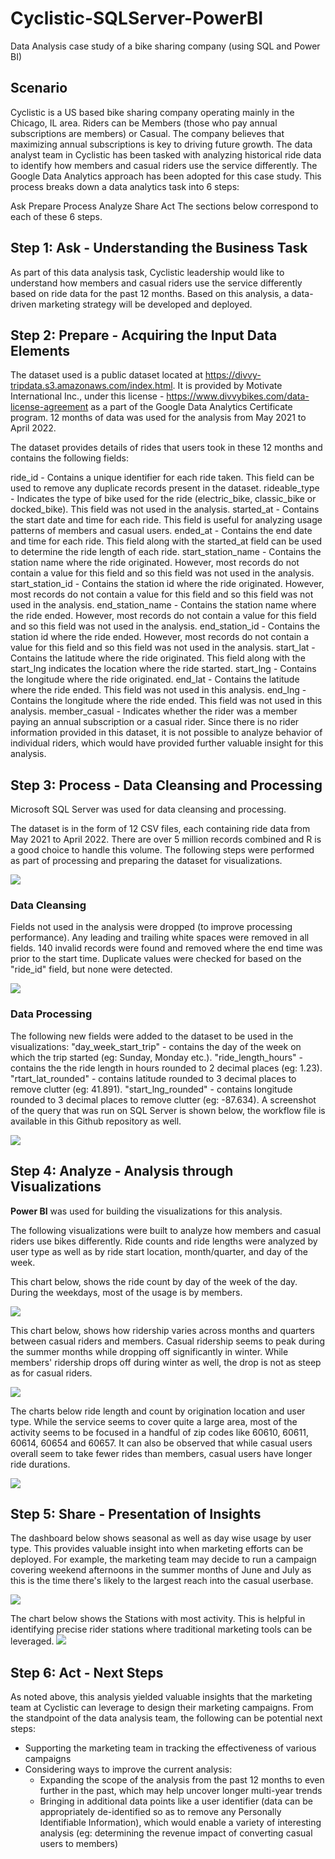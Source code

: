 # Cyclistic-SQLServer-PowerBI
Data Analysis case study of a bike sharing company (using SQL and Power BI)

## Scenario
Cyclistic is a US based bike sharing company operating mainly in the Chicago, IL area. Riders can be Members (those who pay annual subscriptions are members) or Casual. The company believes that maximizing annual subscriptions is key to driving future growth. The data analyst team in Cyclistic has been tasked with analyzing historical ride data to identify how members and casual riders use the service differently. The Google Data Analytics approach has been adopted for this case study. This process breaks down a data analytics task into 6 steps:

Ask
Prepare
Process
Analyze
Share
Act
The sections below correspond to each of these 6 steps.

## Step 1: Ask - Understanding the Business Task
As part of this data analysis task, Cyclistic leadership would like to understand how members and casual riders use the service differently based on ride data for the past 12 months. Based on this analysis, a data-driven marketing strategy will be developed and deployed.

## Step 2: Prepare - Acquiring the Input Data Elements
The dataset used is a public dataset located at https://divvy-tripdata.s3.amazonaws.com/index.html. It is provided by Motivate International Inc., under this license - https://www.divvybikes.com/data-license-agreement as a part of the Google Data Analytics Certificate program. 12 months of data was used for the analysis from May 2021 to April 2022.

The dataset provides details of rides that users took in these 12 months and contains the following fields:

ride_id - Contains a unique identifier for each ride taken. This field can be used to remove any duplicate records present in the dataset.
rideable_type - Indicates the type of bike used for the ride (electric_bike, classic_bike or docked_bike). This field was not used in the analysis.
started_at - Contains the start date and time for each ride. This field is useful for analyzing usage patterns of members and casual users.
ended_at - Contains the end date and time for each ride. This field along with the started_at field can be used to determine the ride length of each ride.
start_station_name - Contains the station name where the ride originated. However, most records do not contain a value for this field and so this field was not used in the analysis.
start_station_id - Contains the station id where the ride originated. However, most records do not contain a value for this field and so this field was not used in the analysis.
end_station_name - Contains the station name where the ride ended. However, most records do not contain a value for this field and so this field was not used in the analysis.
end_station_id - Contains the station id where the ride ended. However, most records do not contain a value for this field and so this field was not used in the analysis.
start_lat - Contains the latitude where the ride originated. This field along with the start_lng indicates the location where the ride started.
start_lng - Contains the longitude where the ride originated.
end_lat - Contains the latitude where the ride ended. This field was not used in this analysis.
end_lng - Contains the longitude where the ride ended. This field was not used in this analysis.
member_casual - Indicates whether the rider was a member paying an annual subscription or a casual rider.
Since there is no rider information provided in this dataset, it is not possible to analyze behavior of individual riders, which would have provided further valuable insight for this analysis.

## Step 3: Process - Data Cleansing and Processing
 Microsoft SQL Server was used for data cleansing and processing.

The dataset is in the form of 12 CSV files, each containing ride data from May 2021 to April 2022. There are over 5 million records combined and R is a good choice to handle this volume. The following steps were performed as part of processing and preparing the dataset for visualizations.

<img src="/sqlimage/Data%20Combining.png" />



### Data Cleansing
Fields not used in the analysis were dropped (to improve processing performance).
Any leading and trailing white spaces were removed in all fields.
140 invalid records were found and removed where the end time was prior to the start time.
Duplicate values were checked for based on the "ride_id" field, but none were detected.

<img src="/sqlimage/Data%20Cleaning.png" />


### Data Processing
The following new fields were added to the dataset to be used in the visualizations:
"day_week_start_trip" - contains the day of the week on which the trip started (eg: Sunday, Monday etc.).
"ride_length_hours" - contains the the ride length in hours rounded to 2 decimal places (eg: 1.23).
"rtart_lat_rounded" - contains latitude rounded to 3 decimal places to remove clutter (eg: 41.891).
"start_lng_rounded" - contains longitude rounded to 3 decimal places to remove clutter (eg: -87.634).
A screenshot of the query that was run on SQL Server is shown below, the workflow file is available in this Github repository as well.

<img src="/sqlimage/Data%20Processing.png" />

## Step 4: Analyze - Analysis through Visualizations
**Power BI** was used for building the visualizations for this analysis.

The following visualizations were built to analyze how members and casual riders use bikes differently. Ride counts and ride lengths were analyzed by user type as well as by ride start location, month/quarter, and day of the week.


This chart below, shows the ride count by day of the week of the day. During the weekdays, most of the usage is by members.

<img src="/sqlimage/Count%20of%20rides%20by%20weekday.png" />

This chart below, shows how ridership varies across months and quarters between casual riders and members. Casual ridership seems to peak during the summer months while dropping off significantly in winter. While members' ridership drops off during winter as well, the drop is not as steep as for casual riders.

<img src="/sqlimage/Casual%20and%20member%20riders%20by%20month%20.png" />

The charts below ride length and count by origination location and user type. While the service seems to cover quite a large area, most of the activity seems to be focused in a handful of zip codes like 60610, 60611, 60614, 60654 and 60657. It can also be observed that while casual users overall seem to take fewer rides than members, casual users have longer ride durations.


<img src="/sqlimage/Rides%20by%20members%20and%20casual%20riders.png" />

## Step 5: Share - Presentation of Insights
The dashboard below shows seasonal as well as day wise usage by user type. This provides valuable insight into when marketing efforts can be deployed. For example, the marketing team may decide to run a campaign covering weekend afternoons in the summer months of June and July as this is the time there's likely to the largest reach into the casual userbase.

<img src="/sqlimage/Casual%20rider%20and%20member%20rides%20quarter%20comparision.png" />

The chart below shows the Stations with  most activity. This is helpful in identifying precise rider stations where traditional marketing tools can be leveraged. 
<img src="/sqlimage/Station%20popularity%20by%20riders.png" />

## Step 6: Act - Next Steps
As noted above, this analysis yielded valuable insights that the marketing team at Cyclistic can leverage to design their marketing campaigns. From the standpoint of the data analysis team, the following can be potential next steps:  
* Supporting the marketing team in tracking the effectiveness of various campaigns
* Considering ways to improve the current analysis:
	* Expanding the scope of the analysis from the past 12 months to even further in the past, which may help uncover longer multi-year trends
	* Bringing in additional data points like a user identifier (data can be appropriately de-identified so as to remove any Personally Identifiable Information), which would enable a variety of interesting analysis (eg: determining the revenue impact of converting casual users to members)
